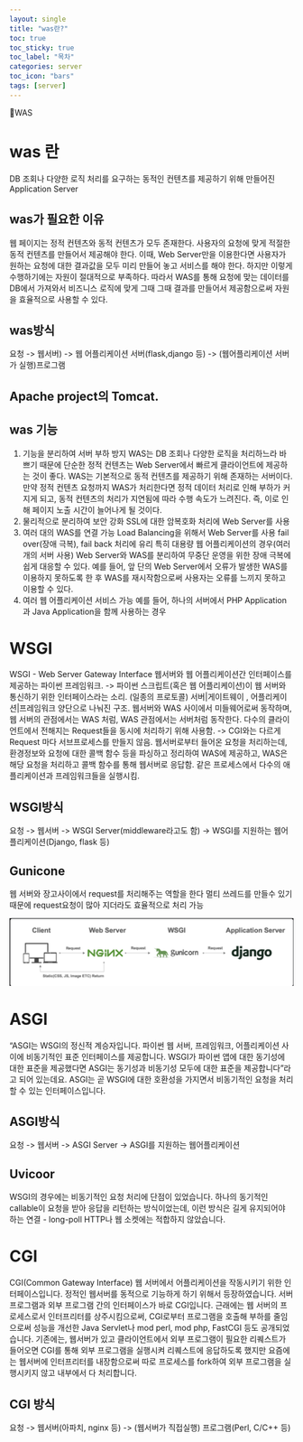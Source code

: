 ```yaml
---
layout: single
title: "was란?"
toc: true
toc_sticky: true
toc_label: "목차"
categories: server
toc_icon: "bars"
tags: [server]
---
```


📘WAS


# was 란
DB 조회나 다양한 로직 처리를 요구하는 동적인 컨텐츠를 제공하기 위해 만들어진 Application Server

## was가 필요한 이유
웹 페이지는 정적 컨텐츠와 동적 컨텐츠가 모두 존재한다.
사용자의 요청에 맞게 적절한 동적 컨텐츠를 만들어서 제공해야 한다.
이때, Web Server만을 이용한다면 사용자가 원하는 요청에 대한 결과값을 모두 미리 만들어 놓고 서비스를 해야 한다.
하지만 이렇게 수행하기에는 자원이 절대적으로 부족하다.
따라서 WAS를 통해 요청에 맞는 데이터를 DB에서 가져와서 비즈니스 로직에 맞게 그때 그때 결과를 만들어서 제공함으로써 자원을 효율적으로 사용할 수 있다.

## was방식

요청 -> 웹서버) -> 웹 어플리케이션 서버(flask,django 등) -> (웹어플리케이션 서버가 실행)프로그램

## Apache project의 Tomcat.


## was 기능
1. 기능을 분리하여 서버 부하 방지
    WAS는 DB 조회나 다양한 로직을 처리하느라 바쁘기 때문에 단순한 정적 컨텐츠는 Web Server에서 빠르게 클라이언트에 제공하는 것이 좋다.
    WAS는 기본적으로 동적 컨텐츠를 제공하기 위해 존재하는 서버이다.
    만약 정적 컨텐츠 요청까지 WAS가 처리한다면 정적 데이터 처리로 인해 부하가 커지게 되고, 동적 컨텐츠의 처리가 지연됨에 따라 수행 속도가 느려진다.
    즉, 이로 인해 페이지 노출 시간이 늘어나게 될 것이다.
2. 물리적으로 분리하여 보안 강화
    SSL에 대한 암복호화 처리에 Web Server를 사용
3. 여러 대의 WAS를 연결 가능
   Load Balancing을 위해서 Web Server를 사용
   fail over(장애 극복), fail back 처리에 유리
   특히 대용량 웹 어플리케이션의 경우(여러 개의 서버 사용) Web Server와 WAS를 분리하여 무중단 운영을 위한 장애 극복에 쉽게 대응할 수 있다.
   예를 들어, 앞 단의 Web Server에서 오류가 발생한 WAS를 이용하지 못하도록 한 후 WAS를 재시작함으로써 사용자는 오류를 느끼지 못하고 이용할 수 있다.
4. 여러 웹 어플리케이션 서비스 가능
   예를 들어, 하나의 서버에서 PHP Application과 Java Application을 함께 사용하는 경우

# WSGI
WSGI - Web Server Gateway Interface
웹서버와 웹 어플리케이션간 인터페이스를 제공하는 파이썬 프레임워크.
-> 파이썬 스크립트(혹은 웹 어플리케이션)이 웹 서버와 통신하기 위한 인터페이스라는 소리. (일종의 프로토콜)
서버|게이트웨이 , 어플리케이션|프레임워크 양단으로 나눠진 구조.
웹서버와 WAS 사이에서 미들웨어로써 동작하며, 웹 서버의 관점에서는 WAS 처럼, WAS 관점에서는 서버처럼 동작한다.
다수의 클라이언트에서 전해지는 Request들을 동시에 처리하기 위해 사용함.
-> CGI와는 다르게 Request 마다 서브프로세스를 만들지 않음.
웹서버로부터 들어온 요청을 처리하는데, 환경정보와 요청에 대한 콜백 함수 등을 파싱하고 정리하여 WAS에 제공하고, WAS은 해당 요청을 처리하고 콜백 함수를 통해 웹서버로 응답함.
같은 프로세스에서 다수의 애플리케이션과 프레임워크들을 실행시킴.

## WSGI방식
요청 -> 웹서버 -> WSGI Server(middleware라고도 함) -> WSGI를 지원하는 웹어플리케이션(Django, flask 등)

## Gunicone
웹 서버와 장고사이에서 request를 처리해주는 역할을 한다 멀티 쓰레드를 만들수 있기 때문에 request요청이 많아 지더라도 효율적으로 처리 가능

![Bar](/assets/img/gunicorn.png)

# ASGI
“ASGI는 WSGI의 정신적 계승자입니다. 파이썬 웹 서버, 프레임워크, 어플리케이션 사이에 비동기적인 표준 인터페이스를 제공합니다. 
WSGI가 파이썬 앱에 대한 동기성에 대한 표준을 제공했다면 ASGI는 동기성과 비동기성 모두에 대한 표준을 제공합니다”라고 되어 있는데요.
ASGI는 곧 WSGI에 대한 호환성을 가지면서 비동기적인 요청을 처리할 수 있는 인터페이스입니다.

## ASGI방식
요청 -> 웹서버 -> ASGI Server -> ASGI를 지원하는 웹어플리케이션

## Uvicoor
WSGI의 경우에는 비동기적인 요청 처리에 단점이 있었습니다. 
하나의 동기적인 callable이 요청을 받아 응답을 리턴하는 방식이었는데, 이런 방식은 길게 유지되어야 하는 연결 - long-poll HTTP나 웹 소켓에는 적합하지 않았습니다.

# CGI
CGI(Common Gateway Interface)
웹 서버에서 어플리케이션을 작동시키기 위한 인터페이스입니다. 정적인 웹서버를 동적으로 기능하게 하기 위해서 등장하였습니다. 
서버 프로그램과 외부 프로그램 간의 인터페이스가 바로 CGI입니다. 근래에는 웹 서버의 프로세스로서 인터프리터를 상주시킴으로써,
CGI로부터 프로그램을 호출해 부하를 줄임으로써 성능을 개선한 Java Servlet나 mod perl, mod php, FastCGI 등도 공개되었습니다. 
기존에는, 웹서버가 있고 클라이언트에서 외부 프로그램이 필요한 리퀘스트가 들어오면 CGI를 통해 외부 프로그램을 실행시켜 리퀘스트에 응답하도록 했지만 요즘에는
웹서버에 인터프리터를 내장함으로써 따로 프로세스를 fork하여 외부 프로그램을 실행시키지 않고 내부에서 다 처리합니다.

## CGI 방식
요청 ->  웹서버(아파치, nginx 등) -> (웹서버가 직접실행) 프로그램(Perl, C/C++ 등)